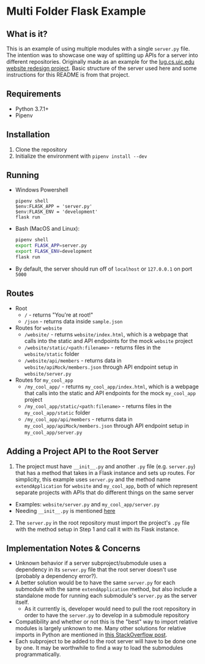 # Multi Folder Flask Example

## What is it?

This is an example of using multiple modules with a single `server.py` file. The intention was to showcase one way of splitting up APIs for a server into different repositories. Originally made as an example for the [lug.cs.uic.edu website redesign project](https://github.com/lugatuic/lug.cs.uic.edu-2018). Basic structure of the server used here and some instructions for this README is from that project.

## Requirements

* Python 3.7.1+
* Pipenv

## Installation

1. Clone the repository
2. Initialize the environment with `pipenv install --dev`

## Running

* Windows Powershell

  ```posh
  pipenv shell
  $env:FLASK_APP = 'server.py'
  $env:FLASK_ENV = 'development'
  flask run
  ```
* Bash (MacOS and Linux):

  ```bash
  pipenv shell
  export FLASK_APP=server.py
  export FLASK_ENV=development
  flask run
  ```

* By default, the server should run off of `localhost` or `127.0.0.1` on port `5000`

## Routes

* Root
  * `/` - returns "You're at root!"
  * `/json` - returns data inside `sample.json`
* Routes for `website`
  * `/website/` - returns `website/index.html`, which is a webpage that calls into the static and API endpoints for the mock `website` project
  * `/website/static/<path:filename>` - returns files in the `website/static` folder
  * `/website/api/members` - returns data in `website/apiMock/members.json` through API endpoint setup in `website/server.py`
* Routes for `my_cool_app`
  * `/my_cool_app/` - returns `my_cool_app/index.html`, which is a webpage that calls into the static and API endpoints for the mock `my_cool_app` project
  * `/my_cool_app/static/<path:filename>` - returns files in the `my_cool_app/static` folder
  * `/my_cool_app/api/members` - returns data in `my_cool_app/apiMock/members.json` through API endpoint setup in `my_cool_app/server.py`

## Adding a Project API to the Root Server

1. The project must have `__init__.py` and another `.py` file (e.g. `server.py`) that has a method that takes in a Flask instance and sets up routes. For simplicity, this example uses `server.py` and the method name `extendApplication` for `website` and `my_cool_app`, both of which represent separate projects with APIs that do different things on the same server
  * Examples: `website/server.py` and `my_cool_app/server.py`
  * Needing `__init__.py` is mentioned [here](https://stackoverflow.com/questions/4383571/importing-files-from-different-folder/48859135#48859135)
2. The `server.py` in the root repository must import the project's `.py` file with the method setup in Step 1 and call it with its Flask instance.

## Implementation Notes & Concerns

* Unknown behavior if a server subproject/submodule uses a dependency in its `server.py` file that the root server doesn't use (probably a dependency error?).
* A better solution would be to have the same `server.py` for each submodule with the same `extendApplication` method, but also include a standalone mode for running each submodule's `server.py` as the server itself.
  * As it currently is, developer would need to pull the root repository in order to have the `server.py` to develop in a submodule repository
* Compatibility and whether or not this is the "best" way to import relative modules is largely unknown to me. Many other solutions for relative imports in Python are mentioned in [this StackOverflow post](https://stackoverflow.com/questions/4383571/importing-files-from-different-folder/48859135).
* Each subproject to be added to the root server will have to be done one by one. It may be worthwhile to find a way to load the submodules programmatically.
